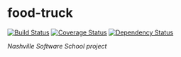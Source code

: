 food-truck
=========
[![Build Status](https://travis-ci.org/rtmalone/food-truck.svg)](https://travis-ci.org/rtmalone/food-truck)
[![Coverage Status](https://coveralls.io/repos/rtmalone/food-truck/badge.png)](https://coveralls.io/r/rtmalone/food-truck)
[![Dependency Status](https://gemnasium.com/rtmalone/food-truck.svg)](https://gemnasium.com/rtmalone/food-truck)

*Nashville Software School project*
